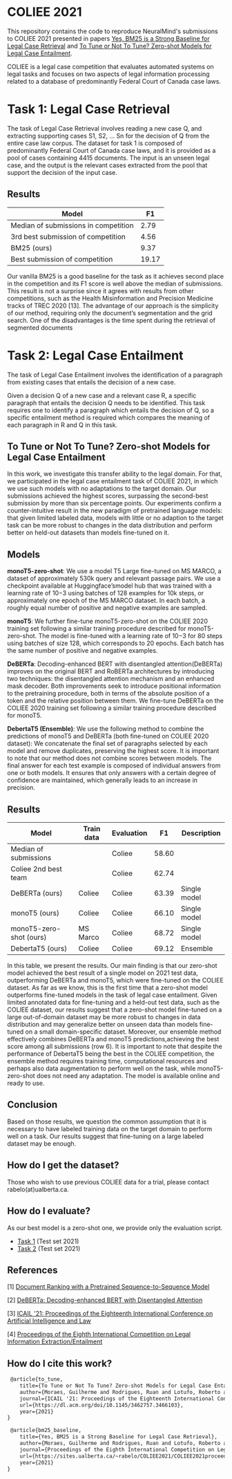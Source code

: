# COLIEE 2021 

This repository contains the code to reproduce NeuralMind's submissions to COLIEE 2021 presented in papers [Yes, BM25 is a Strong Baseline for Legal Case Retrieval](https://arxiv.org/abs/2105.05686) and [To Tune or Not To Tune? Zero-shot Models for Legal Case Entailment](https://arxiv.org/abs/2202.03120). 

COLIEE is a legal case competition that evaluates automated systems on legal tasks and focuses on two aspects of legal information processing related to a database of predominantly Federal Court of Canada case laws.

# Task 1: Legal Case Retrieval

The task of Legal Case Retrieval involves reading a new case Q, and extracting supporting cases S1, S2, ... Sn for the decision of Q from the entire case law corpus. The dataset for task 1 is composed of predominantly Federal Court of Canada case laws, and it is provided as a pool of cases containing 4415 documents. The input is an unseen legal case, and the output is the relevant cases extracted from the pool that support the decision of the input case.


## Results

|               Model                    |      F1       | 
| ---------------------------------------| ------------- | 
| Median of submissions in competition   |     2.79      |
| 3rd best submission of competition     |     4.56      |
| BM25  (ours)                           |     9.37      |
| Best submission of competition         |    19.17      |

Our vanilla BM25 is a good baseline for the task as it achieves second place in the competition and its F1 score is well above the median of submissions. This result is
not a surprise since it agrees with results from other competitions, such as the Health Misinformation and Precision Medicine tracks of TREC 2020 [13]. The advantage of our approach is the simplicity of our method, requiring only the document’s segmentation and the grid search. One of the disadvantages is the time spent during the retrieval of segmented documents


# Task 2: Legal Case Entailment

The task of Legal Case Entailment involves the identification of a paragraph from existing cases that entails the decision of a new case.

Given a decision Q of a new case and a relevant case R, a specific paragraph that entails the decision Q needs to be identified. This task requires one to identify a paragraph which entails the decision of Q, so a specific entailment method is required which compares the meaning of each paragraph in R and Q in this task.


## To Tune or Not To Tune? Zero-shot Models for Legal Case Entailment

In this work, we investigate this transfer ability to the legal domain. For that, we participated in the legal case entailment task of COLIEE 2021, in which we use such models with no adaptations to the target domain. Our submissions achieved the highest scores, surpassing the second-best submission by more than six percentage points. Our experiments confirm a counter-intuitive result in the new paradigm of pretrained language models: that given limited labeled data, models with little or no adaption to the target task can be more robust to changes in the data distribution and perform better on held-out datasets than models fine-tuned on it.

## Models

**monoT5-zero-shot**: We use a model T5 Large fine-tuned on MS MARCO, a dataset of approximately 530k query and relevant passage pairs. We use a checkpoint available at Huggingface’smodel hub that was trained with a learning rate of 10−3 using batches of 128 examples for 10k steps, or approximately one epoch of the MS MARCO dataset. In each batch, a roughly equal number of positive and negative examples are sampled.

**monoT5**: We further fine-tune monoT5-zero-shot on the COLIEE 2020 training set following a similar training procedure described for monoT5-zero-shot. The model is fine-tuned with a learning rate of 10−3 for 80 steps using batches of size 128, which corresponds to 20 epochs. Each batch has the same number of positive and negative examples.

**DeBERTa**: Decoding-enhanced BERT with disentangled attention(DeBERTa) improves on the original BERT and RoBERTa architectures by introducing two techniques: the disentangled attention mechanism and an enhanced mask decoder. Both improvements seek to introduce positional information to the pretraining procedure, both in terms of the absolute position of a token and the relative position between them. We fine-tune DeBERTa on the COLIEE 2020 training set following a similar training procedure described for monoT5. 

**DebertaT5 (Ensemble)**: We use the following method to combine the predictions of monoT5 and DeBERTa (both fine-tuned on COLIEE 2020 dataset): We concatenate the final set of paragraphs selected by each model and remove duplicates, preserving the highest score. It is important to note that our method does not combine scores between models. The final answer for each test example is composed of individual answers from one or both models. It ensures that only answers with a certain degree of confidence are maintained, which generally leads to an increase in precision.


## Results

| Model                           |  Train data   |   Evaluation    |     F1       | Description
| ------------------------------- | ------------- | --------------- | ------------ | ------------ | 
| Median of submissions           |               |     Coliee      |    58.60     |              |
| Coliee 2nd best team            |               |     Coliee      |    62.74     |              |
| DeBERTa (ours)                  |    Coliee     |     Coliee      |    63.39     | Single model |
| monoT5  (ours)                  |    Coliee     |     Coliee      |    66.10     | Single model |
| monoT5-zero-shot (ours)         |   MS Marco    |     Coliee      |    68.72     | Single model |
| DebertaT5 (ours)                |    Coliee     |     Coliee      |    69.12     |   Ensemble   |

In this table, we present the results. Our main finding is that our zero-shot model achieved the best result of a single model on 2021 test data, outperforming DeBERTa and monoT5, which were fine-tuned on the COLIEE dataset. As far as we know, this is the first time that a zero-shot model outperforms fine-tuned models in the task of legal case entailment. Given limited annotated data for fine-tuning and a held-out test data, such as the COLIEE dataset, our results suggest that a zero-shot model fine-tuned on a large out-of-domain dataset may be more robust to changes in data distribution and may generalize better on unseen data than models fine-tuned on a small domain-specific dataset. Moreover, our ensemble method effectively combines DeBERTa and monoT5 predictions,achieving the best score among all submissions (row 6). It is important to note that despite the performance of DebertaT5 being the best in the COLIEE competition, the ensemble method requires training time, computational resources and perhaps also data augmentation to perform well on the task, while monoT5-zero-shot does not need any adaptation. The model is available online and ready to use.


## Conclusion

Based on those results, we question the common assumption that it is necessary to have labeled training data on the target domain to perform well on a task. Our results suggest that fine-tuning on a large labeled dataset may be enough.


## How do I get the dataset?

Those who wish to use previous COLIEE data for a trial, please contact rabelo(at)ualberta.ca.


## How do I evaluate?

As our best model is a zero-shot one, we provide only the evaluation script.
- [Task 1](https://colab.research.google.com/drive/1bB4YiJm7_de0bsPJOWv9V0HYGj8_IzwU?usp=sharing) (Test set 2021)
- [Task 2](https://colab.research.google.com/drive/1bB4YiJm7_de0bsPJOWv9V0HYGj8_IzwU?usp=sharing) (Test set 2021)


## References

[1] [Document Ranking with a Pretrained Sequence-to-Sequence Model](https://arxiv.org/abs/2003.06713)

[2] [DeBERTa: Decoding-enhanced BERT with Disentangled Attention](https://arxiv.org/abs/2006.03654)

[3] [ICAIL '21: Proceedings of the Eighteenth International Conference on Artificial Intelligence and Law](https://dl.acm.org/doi/10.1145/3462757.3466103)

[4] [Proceedings of the Eighth International Competition on Legal Information Extraction/Entailment](https://sites.ualberta.ca/~rabelo/COLIEE2021/COLIEE2021proceedings.pdf)


## How do I cite this work?

~~~ {.xml
 @article{to_tune,
    title={To Tune or Not To Tune? Zero-shot Models for Legal Case Entailment},
    author={Moraes, Guilherme and Rodrigues, Ruan and Lotufo, Roberto and Nogueira, Rodrigo},
    journal={ICAIL '21: Proceedings of the Eighteenth International Conference on Artificial Intelligence and Law June 2021 Pages 295–300},
    url={https://dl.acm.org/doi/10.1145/3462757.3466103},
    year={2021}
}
~~~

~~~ {.xml
 @article{bm25_baseline,
    title={Yes, BM25 is a Strong Baseline for Legal Case Retrieval},
    author={Moraes, Guilherme and Rodrigues, Ruan and Lotufo, Roberto and Nogueira, Rodrigo},
    journal={Proceedings of the Eighth International Competition on Legal Information Extraction/Entailment}},
    url={https://sites.ualberta.ca/~rabelo/COLIEE2021/COLIEE2021proceedings.pdf},
    year={2021}
}
~~~

